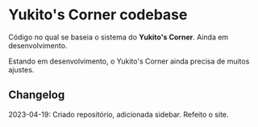# **Yukito's Corner codebase**

Código no qual se baseia o sistema do **Yukito's Corner**. Ainda em desenvolvimento.

Estando em desenvolvimento, o Yukito's Corner ainda precisa de muitos ajustes.

## Changelog
2023-04-19: Criado repositório, adicionada sidebar. Refeito o site.

